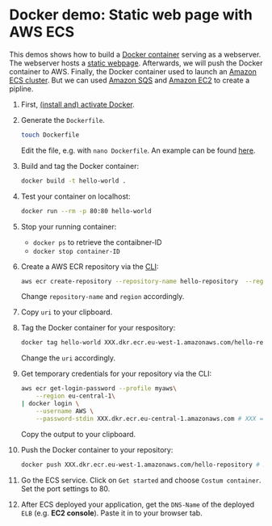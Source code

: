 # Docker demo: Static web page with AWS ECS

This demos shows how to build a [Docker container](https://www.docker.com/resources/what-container) serving as a webserver. The webserver hosts a [static webpage](index.html). Afterwards, we will push the Docker container to AWS. Finally, the Docker container used to launch an [Amazon ECS cluster](https://aws.amazon.com/ecs/?nc1=h_ls). But we can used [Amazon SQS](https://aws.amazon.com/sqs/?nc1=h_ls) and [Amazon EC2](https://aws.amazon.com/ec2/?nc1=h_ls) to create a pipline. 

1. First, [(install and) activate Docker](https://runnable.com/docker/getting-started/).

2. Generate the `Dockerfile`.

    ```bash
    touch Dockerfile
    ```

    Edit the file, e.g. with `nano Dockerfile`. An example can be found [here](https://github.com/Zirkonium88/AWS/blob/master/Docker/Dockerfile).

3. Build and tag the Docker container: 

    ```bash 
    docker build -t hello-world .
    ```

4. Test your container on localhost: 

    ```bash 
    docker run --rm -p 80:80 hello-world
    ```

5. Stop your running container:
    * `docker ps` to retrieve the contaibner-ID 
    * `docker stop container-ID`

6. Create a AWS ECR repository via the [CLI](https://aws.amazon.com/cli/?nc1=h_ls): 

    ```bash
    aws ecr create-repository --repository-name hello-repository  --region eu-central-1
    ``` 

    Change `repository-name` and `region` accordingly.

7. Copy `uri` to your clipboard.

8. Tag the Docker container for your respository: 

    ``` bash
    docker tag hello-world XXX.dkr.ecr.eu-west-1.amazonaws.com/hello-repository # XXX = your account-ID
    ``` 

    Change the `uri` accordingly.

9. Get temporary credentials for your repository via the CLI:

    ```bash 
    aws ecr get-login-password --profile myaws\
        --region eu-central-1\
    | docker login \
        --username AWS \
        --password-stdin XXX.dkr.ecr.eu-central-1.amazonaws.com # XXX = your account-ID
    ``` 

    Copy the output to your clipboard.

10. Push the Docker container to your repository:

    ```bash
    docker push XXX.dkr.ecr.eu-west-1.amazonaws.com/hello-repository # XXX = your account-ID
    ```

11. Go the ECS service. Click on `Get started` and choose `Costum container`. Set the port settings to 80.

12. After ECS deployed your application, get the `DNS-Name` of the deployed `ELB` (e.g. **EC2 console**). Paste it in to your browser tab.
